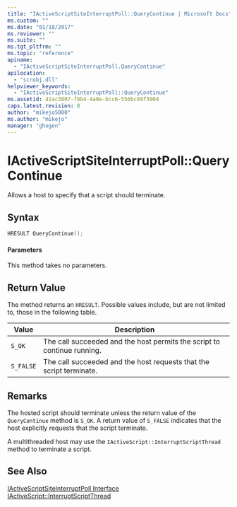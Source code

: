 ```yaml
---
title: "IActiveScriptSiteInterruptPoll::QueryContinue | Microsoft Docs"
ms.custom: ""
ms.date: "01/18/2017"
ms.reviewer: ""
ms.suite: ""
ms.tgt_pltfrm: ""
ms.topic: "reference"
apiname: 
  - "IActiveScriptSiteInterruptPoll.QueryContinue"
apilocation: 
  - "scrobj.dll"
helpviewer_keywords: 
  - "IActiveScriptSiteInterruptPoll::QueryContinue"
ms.assetid: 41ac3807-f8b4-4a0e-bcc6-556bc89f3904
caps.latest.revision: 8
author: "mikejo5000"
ms.author: "mikejo"
manager: "ghogen"
---
```

# IActiveScriptSiteInterruptPoll::QueryContinue
Allows a host to specify that a script should terminate.  
  
## Syntax  
  
```cpp
HRESULT QueryContinue();  
```  
  
#### Parameters  
 This method takes no parameters.  
  
## Return Value  
 The method returns an `HRESULT`. Possible values include, but are not limited to, those in the following table.  
  
|Value|Description|  
|-----------|-----------------|  
|`S_OK`|The call succeeded and the host permits the script to continue running.|  
|`S_FALSE`|The call succeeded and the host requests that the script terminate.|  
  
## Remarks  
 The hosted script should terminate unless the return value of the `QueryContinue` method is `S_OK`. A return value of `S_FALSE` indicates that the host explicitly requests that the script terminate.  
  
 A multithreaded host may use the `IActiveScript::InterruptScriptThread` method to terminate a script.  
  
## See Also  
 [IActiveScriptSiteInterruptPoll Interface](../../winscript/reference/iactivescriptsiteinterruptpoll-interface.md)   
 [IActiveScript::InterruptScriptThread](../../winscript/reference/iactivescript-interruptscriptthread.md)